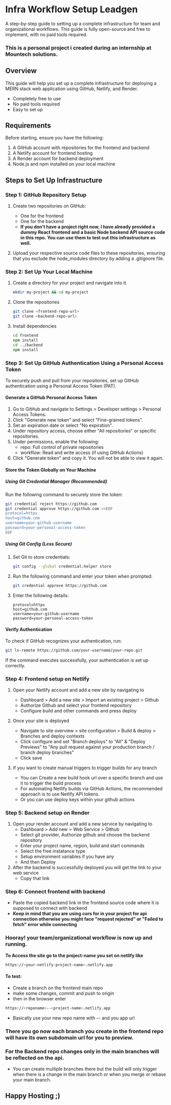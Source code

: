 # Infra Workflow Setup Leadgen 

A step-by-step guide to setting up a complete infrastructure for team and organizational workflows. This guide is fully open-source and free to implement, with no paid tools required. 

### This is a personal project i created during an internship at Mountech solutions.

## Overview  

This guide will help you set up a complete infrastructure for deploying a MERN stack web application using GitHub, Netlify, and Render.  

- Completely free to use  
- No paid tools required  
- Easy to set up  

## Requirements  

Before starting, ensure you have the following:  

1. A GitHub account with repositories for the frontend and backend  
2. A Netlify account for frontend hosting  
3. A Render account for backend deployment  
4. Node.js and npm installed on your local machine  

## Steps to Set Up Infrastructure  

### Step 1: GitHub Repository Setup  

1. Create two repositories on GitHub:  
   - One for the frontend  
   - One for the backend
   - **If you don’t have a project right now, I have already provided a dummy React frontend and a basic Node backend API source code in this repo. You can use them to test out this infrastructure as well.**

2. Upload your respective source code files to these repositories, ensuring that you exclude the node_modules directory by adding a .gitignore file.  

### Step 2: Set Up Your Local Machine  

1. Create a directory for your project and navigate into it  
   ```bash
   mkdir my-project && cd my-project
   ```

2. Clone the repositories  
   ```bash
   git clone <frontend-repo-url>
   git clone <backend-repo-url>
   ```

3. Install dependencies  
   ```bash
   cd frontend
   npm install
   cd ../backend
   npm install
   ```

### Step 3: Set Up GitHub Authentication Using a Personal Access Token  

To securely push and pull from your repositories, set up GitHub authentication using a Personal Access Token (PAT).  

#### Generate a GitHub Personal Access Token  

1. Go to GitHub and navigate to Settings > Developer settings > Personal Access Tokens.  
2. Click "Generate new token" and select "Fine-grained tokens".  
3. Set an expiration date or select "No expiration".  
4. Under repository access, choose either "All repositories" or specific repositories.  
5. Under permissions, enable the following:  
   - repo: Full control of private repositories  
   - workflow: Read and write access (if using GitHub Actions)  
6. Click "Generate token" and copy it. You will not be able to view it again.  

#### Store the Token Globally on Your Machine  

##### Using Git Credential Manager (Recommended)  

Run the following command to securely store the token:  

```bash
git credential reject https://github.com
git credential approve https://github.com <<EOF
protocol=https
host=github.com
username=your-github-username
password=your-personal-access-token
EOF
```

##### Using Git Config (Less Secure)  

1. Set Git to store credentials:  
   ```bash
   git config --global credential.helper store
   ```

2. Run the following command and enter your token when prompted:  
   ```bash
   git credential approve https://github.com
   ```

3. Enter the following details:  
   ```
   protocol=https
   host=github.com
   username=your-github-username
   password=your-personal-access-token
   ```

####  Verify Authentication  

To check if GitHub recognizes your authentication, run:  

```bash
git ls-remote https://github.com/your-username/your-repo.git
```

If the command executes successfully, your authentication is set up correctly.  


### Step 4: Frontend setup on Netlify
1. Open your Netlify account and add a new site by navigating to   
   - Dashboard > Add a new site > Import an existing project > Github 
   - Authorize Github and select your frontend repository
   - Configure build and other commands and press deploy
2. Once your site is deployed
   - Navigate to site overview > site configuration > Build & deploy > Branches and deploy contexts
   - Click configure and set "Branch deploys" to "All" & "Deploy Previews" to "Any pull request against your production branch / branch deploy branches"
   - Click save

3. If you want to create manual triggers to trigger builds for any branch
   - You can Create a new build hook url over a specific branch and use it to trigger the build process
   - For automating Netlify builds via GitHub Actions, the recommended approach is to use Netlify API tokens.
   - Or you can use deploy keys within your github actions 

  
### Step 5: Backend setup on Render
1. Open your render account and add a new service by navigating to   
   - Dashboard > Add new > Web Service > Github 
   - Select git provider, Authorize github and choose the backend repository 
   - Enter your project name, region, build and start commands
   - Select the free instatance type
   - Setup environment variables if you have any
   - And then Deploy
2. After the backend is successfully deployed you will get the link to your web service
   - Copy that link
  
### Step 6: Connect frontend with backend
   - Paste the copied backend link in the frontend source code where it is supposed to connect with backend
   - **Keep in mind that you are using cors for in your project for api connection otherwise you might face "request rejected" or "Failed to fetch" error while connecting**


### Hooray! your team/organizational workflow is now up and running.

**To Access the site go to the project-name you set on netlify like**
```bash
https://<your-netlify-project-name>.netlify.app
```

#### To test:
 - Create a branch on the frontend main repo
 - make some changes, commit and push to origin <repo-name>
 - then in the browser enter
```bash
https://<reponame>--<project-name>.netlify.app
```
 - Basically use your new repo name with -- and you app url

### There you go now each branch you create in the frontend repo will have its own subdomain url for you to preview.

### For the Backend repo changes only in the main branches will be reflected on the api.
- You can create multiple branches there but the build will only trigger when there is a change in the main branch or when you merge or rebase your main branch.


## Happy Hosting ;)
